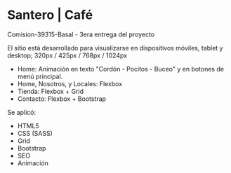 # Santero | Café
Comision-39315-Basal - 3era entrega del proyecto

El sitio está desarrollado para visualizarse en dispositivos móviles, tablet y desktop;
320px / 425px / 768px / 1024px 


- Home: Animación en texto "Cordón - Pocitos - Buceo" y en botones de menú principal.
- Home, Nosotros, y Locales: Flexbox
- Tienda: Flexbox + Grid
- Contacto: Flexbox + Bootstrap 

Se aplicó:
- HTML5
- CSS (SASS)
- Grid
- Bootstrap
- SEO
- Animación